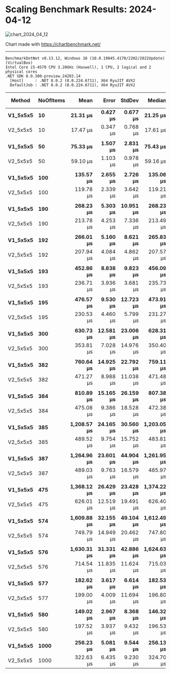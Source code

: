 # Scaling Benchmark Results: 2024-04-12

![chart_2024_04_12](https://github.com/ChrisMavrommatis/Binacle.Net/assets/56303004/8bfcffe3-48c8-4006-b5d6-edb6e3760282)

Chart made with https://chartbenchmark.net/

----

```
BenchmarkDotNet v0.13.12, Windows 10 (10.0.19045.4170/22H2/2022Update) (VirtualBox)
Intel Core i5-4570 CPU 3.20GHz (Haswell), 1 CPU, 2 logical and 2 physical cores
.NET SDK 8.0.300-preview.24203.14
  [Host]     : .NET 8.0.2 (8.0.224.6711), X64 RyuJIT AVX2
  DefaultJob : .NET 8.0.2 (8.0.224.6711), X64 RyuJIT AVX2
```

| Method       | NoOfItems |            Mean |         Error |        StdDev |          Median |    Ratio |  RatioSD |         Gen0 |     Allocated | Alloc Ratio |
|--------------|-----------|----------------:|--------------:|--------------:|----------------:|---------:|---------:|-------------:|--------------:|------------:|
| **V1_5x5x5** | **10**    |    **21.31 μs** |  **0.427 μs** |  **0.677 μs** |    **21.25 μs** | **1.00** | **0.00** |   **2.1973** |   **6.81 KB** |    **1.00** |
| V2_5x5x5     | 10        |        17.47 μs |      0.347 μs |      0.768 μs |        17.61 μs |     0.81 |     0.05 |       1.6174 |       4.99 KB |        0.73 |
|              |           |                 |               |               |                 |          |          |              |               |             |
| **V1_5x5x5** | **50**    |    **75.33 μs** |  **1.507 μs** |  **2.831 μs** |    **75.43 μs** | **1.00** | **0.00** |   **8.1787** |  **25.12 KB** |    **1.00** |
| V2_5x5x5     | 50        |        59.10 μs |      1.103 μs |      0.978 μs |        59.16 μs |     0.78 |     0.02 |       5.1270 |      15.97 KB |        0.64 |
|              |           |                 |               |               |                 |          |          |              |               |             |
| **V1_5x5x5** | **100**   |   **135.57 μs** |  **2.655 μs** |  **2.726 μs** |   **135.06 μs** | **1.00** | **0.00** |  **15.3809** |  **47.48 KB** |    **1.00** |
| V2_5x5x5     | 100       |       119.78 μs |      2.339 μs |      3.642 μs |       119.21 μs |     0.89 |     0.03 |       9.5215 |       29.2 KB |        0.61 |
|              |           |                 |               |               |                 |          |          |              |               |             |
| **V1_5x5x5** | **190**   |   **268.23 μs** |  **5.303 μs** | **10.951 μs** |   **268.23 μs** | **1.00** | **0.00** |  **28.3203** |  **86.77 KB** |    **1.00** |
| V2_5x5x5     | 190       |       213.78 μs |      4.253 μs |      7.336 μs |       213.49 μs |     0.80 |     0.05 |      16.8457 |      52.23 KB |        0.60 |
|              |           |                 |               |               |                 |          |          |              |               |             |
| **V1_5x5x5** | **192**   |   **266.01 μs** |  **5.160 μs** |  **8.621 μs** |   **265.83 μs** | **1.00** | **0.00** |  **28.3203** |   **87.4 KB** |    **1.00** |
| V2_5x5x5     | 192       |       207.94 μs |      4.084 μs |      4.862 μs |       207.57 μs |     0.78 |     0.04 |      17.0898 |      52.45 KB |        0.60 |
|              |           |                 |               |               |                 |          |          |              |               |             |
| **V1_5x5x5** | **193**   |   **452.86 μs** |  **8.838 μs** |  **9.823 μs** |   **456.09 μs** | **1.00** | **0.00** |  **52.7344** | **162.43 KB** |    **1.00** |
| V2_5x5x5     | 193       |       236.71 μs |      3.936 μs |      3.681 μs |       235.73 μs |     0.52 |     0.01 |      17.8223 |      55.06 KB |        0.34 |
|              |           |                 |               |               |                 |          |          |              |               |             |
| **V1_5x5x5** | **195**   |   **476.57 μs** |  **9.530 μs** | **12.723 μs** |   **473.91 μs** | **1.00** | **0.00** |  **52.7344** | **163.27 KB** |    **1.00** |
| V2_5x5x5     | 195       |       230.53 μs |      4.460 μs |      5.799 μs |       231.27 μs |     0.48 |     0.02 |      18.0664 |      55.47 KB |        0.34 |
|              |           |                 |               |               |                 |          |          |              |               |             |
| **V1_5x5x5** | **300**   |   **630.73 μs** | **12.581 μs** | **23.006 μs** |   **628.31 μs** | **1.00** | **0.00** |  **69.3359** | **214.85 KB** |    **1.00** |
| V2_5x5x5     | 300       |       353.81 μs |      7.028 μs |     14.976 μs |       350.40 μs |     0.56 |     0.03 |      28.3203 |      88.11 KB |        0.41 |
|              |           |                 |               |               |                 |          |          |              |               |             |
| **V1_5x5x5** | **382**   |   **760.64 μs** | **14.925 μs** | **22.792 μs** |   **759.11 μs** | **1.00** | **0.00** |  **80.0781** | **247.38 KB** |    **1.00** |
| V2_5x5x5     | 382       |       471.27 μs |      8.988 μs |     11.038 μs |       471.48 μs |     0.62 |     0.03 |      33.2031 |      102.7 KB |        0.42 |
|              |           |                 |               |               |                 |          |          |              |               |             |
| **V1_5x5x5** | **384**   |   **810.89 μs** | **15.165 μs** | **26.159 μs** |   **807.38 μs** | **1.00** | **0.00** |  **80.0781** | **248.04 KB** |    **1.00** |
| V2_5x5x5     | 384       |       475.08 μs |      9.386 μs |     18.528 μs |       472.38 μs |     0.59 |     0.03 |      33.2031 |     102.92 KB |        0.41 |
|              |           |                 |               |               |                 |          |          |              |               |             |
| **V1_5x5x5** | **385**   | **1,208.57 μs** | **24.165 μs** | **30.560 μs** | **1,203.05 μs** | **1.00** | **0.00** | **128.9063** |  **395.2 KB** |    **1.00** |
| V2_5x5x5     | 385       |       489.52 μs |      9.754 μs |     15.752 μs |       483.81 μs |     0.41 |     0.02 |      34.1797 |     106.72 KB |        0.27 |
|              |           |                 |               |               |                 |          |          |              |               |             |
| **V1_5x5x5** | **387**   | **1,264.96 μs** | **23.601 μs** | **44.904 μs** | **1,261.95 μs** | **1.00** | **0.00** | **128.9063** | **396.08 KB** |    **1.00** |
| V2_5x5x5     | 387       |       489.03 μs |      9.763 μs |     16.579 μs |       485.97 μs |     0.39 |     0.02 |      34.1797 |     107.13 KB |        0.27 |
|              |           |                 |               |               |                 |          |          |              |               |             |
| **V1_5x5x5** | **475**   | **1,368.12 μs** | **26.429 μs** | **23.428 μs** | **1,374.22 μs** | **1.00** | **0.00** | **140.6250** | **433.55 KB** |    **1.00** |
| V2_5x5x5     | 475       |       626.01 μs |     12.519 μs |     19.491 μs |       626.40 μs |     0.46 |     0.02 |      40.0391 |     123.97 KB |        0.29 |
|              |           |                 |               |               |                 |          |          |              |               |             |
| **V1_5x5x5** | **574**   | **1,609.88 μs** | **32.155 μs** | **49.104 μs** | **1,612.49 μs** | **1.00** | **0.00** | **158.2031** | **490.17 KB** |    **1.00** |
| V2_5x5x5     | 574       |       749.79 μs |     14.949 μs |     20.462 μs |       747.80 μs |     0.47 |     0.02 |      53.7109 |     165.42 KB |        0.34 |
|              |           |                 |               |               |                 |          |          |              |               |             |
| **V1_5x5x5** | **576**   | **1,630.31 μs** | **31.331 μs** | **42.886 μs** | **1,624.63 μs** | **1.00** | **0.00** | **160.1563** | **490.85 KB** |    **1.00** |
| V2_5x5x5     | 576       |       714.54 μs |     11.835 μs |     11.624 μs |       715.03 μs |     0.44 |     0.02 |      53.7109 |     165.64 KB |        0.34 |
|              |           |                 |               |               |                 |          |          |              |               |             |
| **V1_5x5x5** | **577**   |   **182.62 μs** |  **3.617 μs** |  **6.614 μs** |   **182.53 μs** | **1.00** | **0.00** |  **10.4980** |  **32.41 KB** |    **1.00** |
| V2_5x5x5     | 577       |       199.00 μs |      4.009 μs |     11.694 μs |       196.80 μs |     1.09 |     0.07 |      17.0898 |      53.02 KB |        1.64 |
|              |           |                 |               |               |                 |          |          |              |               |             |
| **V1_5x5x5** | **580**   |   **149.02 μs** |  **2.967 μs** |  **8.368 μs** |   **146.32 μs** | **1.00** | **0.00** |  **10.4980** |  **32.57 KB** |    **1.00** |
| V2_5x5x5     | 580       |       197.52 μs |      3.937 μs |      9.432 μs |       196.53 μs |     1.33 |     0.09 |      17.3340 |       53.2 KB |        1.63 |
|              |           |                 |               |               |                 |          |          |              |               |             |
| **V1_5x5x5** | **1000**  |   **256.23 μs** |  **5.081 μs** |  **9.544 μs** |   **256.13 μs** | **1.00** | **0.00** |  **18.0664** |  **55.54 KB** |    **1.00** |
| V2_5x5x5     | 1000      |       322.63 μs |      6.435 μs |      9.230 μs |       324.70 μs |     1.26 |     0.06 |      25.3906 |      79.45 KB |        1.43 |



